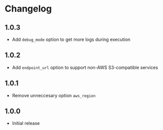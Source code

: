 # Changelog

## 1.0.3

- Add `debug_mode` option to get more logs during execution

## 1.0.2

- Add `endpoint_url` option to support non-AWS S3-compatible services

## 1.0.1

- Remove unneccesary option `aws_region`

## 1.0.0

- Initial release
